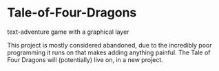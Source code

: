 # Tale-of-Four-Dragons
text-adventure game with a graphical layer

This project is mostly considered abandoned, due to the incredibly poor programming it runs on that makes adding anything painful.
The Tale of Four Dragons will (potentially) live on, in a new project.
